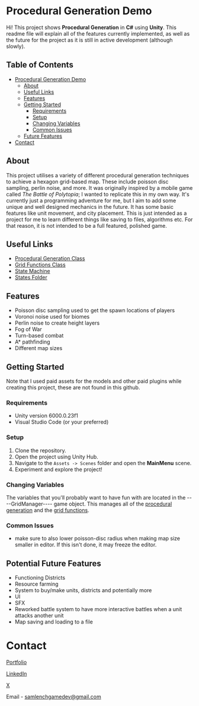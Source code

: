 # Procedural Generation Demo

Hi! This project shows **Procedural Generation** in **C#** using **Unity**. This readme file will explain all of the features currently implemented, as well as the future for the project as it is still in active development (although slowly).
## Table of Contents
- [Procedural Generation Demo](#procedural-generation-demo)
  * [About](#about)
  * [Useful Links](#useful-links)
  * [Features](#features)
  * [Getting Started](#getting-started)
    + [Requirements](#requirements)
    + [Setup](#setup)
    + [Changing Variables](#changing-variables)
    + [Common Issues](#common-issues)
  * [Future Features](#potential-future-features)
- [Contact](#contact)

## About

This project utilises a variety of different procedural generation techniques to achieve a hexagon grid-based map. These include poisson disc sampling, perlin noise, and more. It was originally inspired by a mobile game called *The Battle of Polytopia*; I wanted to replicate this in my own way. It's currently just a programming adventure for me, but I aim to add some unique and well designed mechanics in the future. It has some basic features like unit movement, and city placement. This is just intended as a project for me to learn different things like saving to files, algorithms etc. For that reason, it is not intended to be a full featured, polished game.
## Useful Links
 - [Procedural Generation Class](https://github.com/lenchsam/Procedural-Generation-Demo/blob/main/Assets/Scripts/HexGrid/ProceduralGeneration.cs)
 - [Grid Functions Class](https://github.com/lenchsam/Procedural-Generation-Demo/blob/main/Assets/Scripts/HexGrid/HexGrid.cs)
 - [State Machine](https://github.com/lenchsam/Procedural-Generation-Demo/blob/main/Assets/Scripts/Player/PlayerController.cs)
 - [States Folder](https://github.com/lenchsam/Procedural-Generation-Demo/tree/main/Assets/Scripts/Player/StateMachine)

## Features

 - Poisson disc sampling used to get the spawn locations of players
 - Voronoi noise used for biomes
 - Perlin noise to create height layers
 - Fog of War
 - Turn-based combat
 - A* pathfinding
 - Different map sizes

## Getting Started
Note that I used paid assets for the models and other paid plugins while creating this project, these are not found in this github. 
### Requirements

 - Unity version 6000.0.23f1
 - Visual Studio Code (or your preferred)

### Setup
 1. Clone the repository. 
 2. Open the project using Unity Hub.
 3. Navigate to the `Assets -> Scenes` folder and open the **MainMenu** scene.
 4. Experiment and explore the project!

### Changing Variables
The variables that you'll probably want to have fun with are located in the ----GridManager---- game object. This manages all of the [procedural generation](https://github.com/lenchsam/Procedural-Generation-Demo/blob/main/Assets/Scripts/HexGrid/ProceduralGeneration.cs) and the [grid functions](https://github.com/lenchsam/Procedural-Generation-Demo/blob/main/Assets/Scripts/HexGrid/HexGrid.cs).

### Common Issues
 - make sure to also lower poisson-disc radius when making map size smaller in editor. If this isn't done, it may freeze the editor.

## Potential Future Features
 - Functioning Districts
 - Resource farming
 - System to buy/make units, districts and potentially more
 - UI
 - SFX
 - Reworked battle system to have more interactive battles when a unit attacks another unit
 - Map saving and loading to a file
# Contact
[Portfolio](https://lenchsam.com)

[LinkedIn](https://www.linkedin.com/in/sam-lench-8586b6279/)

[X](https://x.com/SamLenchGameDev)

Email - samlenchgamedev@gmail.com
